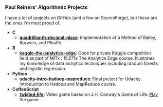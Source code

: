 ### Paul Reiners' Algorithmic Projects

I have a lot of projects on GitHub (and a few on SourceForge), but these are the ones I'm most proud of.

- **C**
  - [**quadrillionth-decimal-place**](http://paul-reiners.github.io/quadrillionth-decimal-place/): Implementation of a Method of Bailey, Borwein, and Plouffe.
- **R**
  - [**kaggle-the-analytics-edge**](http://paul-reiners.github.io/kaggle-the-analytics-edge/): Code for private Kaggle competition held as part of MITx : 15.071x The Analytics Edge course.  Illustrates my knowledge of data analytics techniques including random forests and logistic regression.  
- **Python**
  - [**udacity-intro-hadoop-mapreduce**](http://paul-reiners.github.io/udacity-intro-hadoop-mapreduce/)</b>: Final project for Udacity Introduction to Hadoop and MapReduce course.
- **CoffeeScript**
  - [**twisted-life**](http://paul-reiners.github.io/twisted-life/): Video game based on J.H. Conway's Game of Life.  [Play](http://www.automatous-monk.com/twistedlife/) the game.
